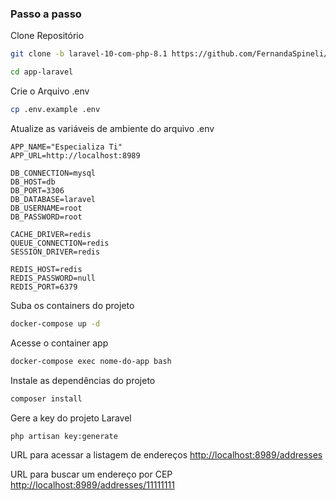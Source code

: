

### Passo a passo
Clone Repositório
```sh
git clone -b laravel-10-com-php-8.1 https://github.com/FernandaSpineli/TesteCEP.git
```
```sh
cd app-laravel
```


Crie o Arquivo .env
```sh
cp .env.example .env
```


Atualize as variáveis de ambiente do arquivo .env
```dosini
APP_NAME="Especializa Ti"
APP_URL=http://localhost:8989

DB_CONNECTION=mysql
DB_HOST=db
DB_PORT=3306
DB_DATABASE=laravel
DB_USERNAME=root
DB_PASSWORD=root

CACHE_DRIVER=redis
QUEUE_CONNECTION=redis
SESSION_DRIVER=redis

REDIS_HOST=redis
REDIS_PASSWORD=null
REDIS_PORT=6379
```


Suba os containers do projeto
```sh
docker-compose up -d
```


Acesse o container app
```sh
docker-compose exec nome-do-app bash
```


Instale as dependências do projeto
```sh
composer install
```


Gere a key do projeto Laravel
```sh
php artisan key:generate
```


URL para acessar a listagem de endereços
[http://localhost:8989/addresses](http://localhost:8989/addresses)

URL para buscar um endereço por CEP
[http://localhost:8989/addresses/11111111](http://localhost:8989/addresses/11111111)
